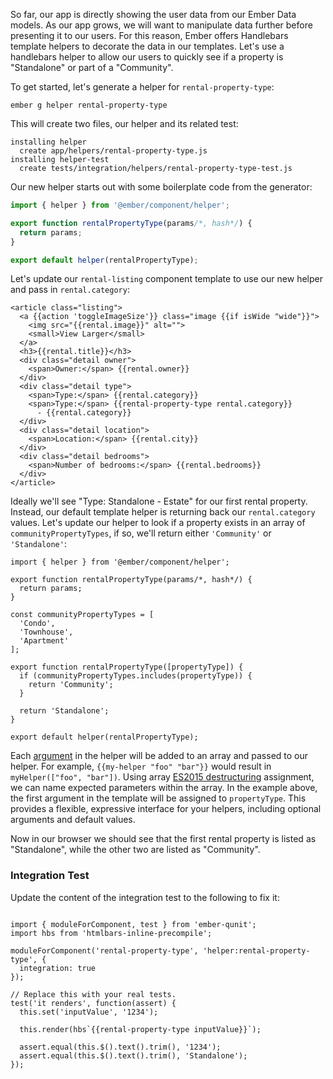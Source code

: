 So far, our app is directly showing the user data from our Ember Data models.
As our app grows, we will want to manipulate data further before presenting it to our users.
For this reason, Ember offers Handlebars template helpers to decorate the data in our templates.
Let's use a handlebars helper to allow our users to quickly see if a property is "Standalone" or part of a "Community".

To get started, let's generate a helper for `rental-property-type`:

```shell
ember g helper rental-property-type
```

This will create two files, our helper and its related test:

```shell
installing helper
  create app/helpers/rental-property-type.js
installing helper-test
  create tests/integration/helpers/rental-property-type-test.js
```

Our new helper starts out with some boilerplate code from the generator:

```app/helpers/rental-property-type.js
import { helper } from '@ember/component/helper';

export function rentalPropertyType(params/*, hash*/) {
  return params;
}

export default helper(rentalPropertyType);
```

Let's update our `rental-listing` component template to use our new helper and pass in `rental.category`:

```app/templates/components/rental-listing.hbs{-11,+12,+13}
<article class="listing">
  <a {{action 'toggleImageSize'}} class="image {{if isWide "wide"}}">
    <img src="{{rental.image}}" alt="">
    <small>View Larger</small>
  </a>
  <h3>{{rental.title}}</h3>
  <div class="detail owner">
    <span>Owner:</span> {{rental.owner}}
  </div>
  <div class="detail type">
    <span>Type:</span> {{rental.category}}
    <span>Type:</span> {{rental-property-type rental.category}}
      - {{rental.category}}
  </div>
  <div class="detail location">
    <span>Location:</span> {{rental.city}}
  </div>
  <div class="detail bedrooms">
    <span>Number of bedrooms:</span> {{rental.bedrooms}}
  </div>
</article>
```

Ideally we'll see "Type: Standalone - Estate" for our first rental property.
Instead, our default template helper is returning back our `rental.category` values.
Let's update our helper to look if a property exists in an array of `communityPropertyTypes`,
if so, we'll return either `'Community'` or `'Standalone'`:

```app/helpers/rental-property-type.js{-3,-4,-5,+7,+8,+9,+10,+11,+13,+14,+15,+16,+18,+19}
import { helper } from '@ember/component/helper';

export function rentalPropertyType(params/*, hash*/) {
  return params;
}

const communityPropertyTypes = [
  'Condo',
  'Townhouse',
  'Apartment'
];

export function rentalPropertyType([propertyType]) {
  if (communityPropertyTypes.includes(propertyType)) {
    return 'Community';
  }

  return 'Standalone';
}

export default helper(rentalPropertyType);
```

Each [argument](https://guides.emberjs.com/v2.12.0/templates/writing-helpers/#toc_helper-arguments) in the helper will be added to an array and passed to our helper. For example, `{{my-helper "foo" "bar"}}` would result in `myHelper(["foo", "bar"])`. Using array [ES2015 destructuring](https://developer.mozilla.org/en-US/docs/Web/JavaScript/Reference/Operators/Destructuring_assignment) assignment, we can name expected parameters within the array. In the example above, the first argument in the template will be assigned to `propertyType`. This provides a flexible, expressive interface for your helpers, including optional arguments and default values.

Now in our browser we should see that the first rental property is listed as "Standalone",
while the other two are listed as "Community".


### Integration Test

Update the content of the integration test to the following to fix it:

```/tests/integration/helpers/rental-property-type-test.js{-15,+16}

import { moduleForComponent, test } from 'ember-qunit';
import hbs from 'htmlbars-inline-precompile';

moduleForComponent('rental-property-type', 'helper:rental-property-type', {
  integration: true
});

// Replace this with your real tests.
test('it renders', function(assert) {
  this.set('inputValue', '1234');

  this.render(hbs`{{rental-property-type inputValue}}`);

  assert.equal(this.$().text().trim(), '1234');
  assert.equal(this.$().text().trim(), 'Standalone');
});

```

